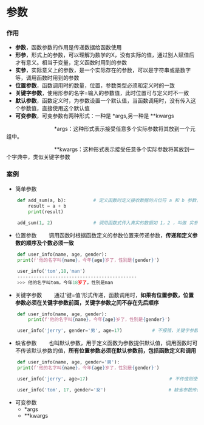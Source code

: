 # 参数
### 作用
*  **参数**，函数参数的作用是传递数据给函数使用
  *  **形参**，形式上的参数，可以理解为数学的X，没有实际的值，通过别人赋值后才有意义。相当于变量，定义函数时用到的参数
  * **实参**，实际意义上的参数，是一个实际存在的参数，可以是字符串或是数字等，调用函数时用到的参数
  * **位置参数**，函数调用时的数量，位置，参数类型必须和定义时的一致
  * **关键字参数**，使用形参的名字=输入的参数值，此时位置可与定义时不一致
  * **默认参数**，函数定义时，为参数设置一个默认值，当函数调用时，没有传入这个参数值，直接使用这个默认值
  * **可变参数**，可变参数有两种形式：一种是 \*args,另一种是 \**kwargs

&emsp;&emsp;&emsp;&emsp;&emsp;&emsp;&emsp;&emsp;&emsp;\*args：这种形式表示接受任意多个实际参数将其放到一个元组中。

&emsp;&emsp;&emsp;&emsp;&emsp;&emsp;&emsp;&emsp;&emsp;\**kwargs：这种形式表示接受任意多个实际参数将其放到一个字典中，类似关键字参数

### 案例

* 简单参数



```python
    def add_sum(a, b):          # 定义函数时定义接收数据的占位符 a 和 b 参数，叫 形参
        result = a + b
        print(result)
        
    add_sum(1, 2)               # 调用函数式传入真实的数据如 1，2 ，叫做 实参

```

* 位置参数
&emsp;&emsp;调用函数时根据函数定义的参数位置来传递参数，**传递和定义参数的顺序及个数必须一致**


```python
    def user_info(name, age, gender):
    print(f'他的名字叫{name}，今年{age}岁了，性别是{gender}')

    user_info('tom',18,'man')
    --------------------------------------------
    >>> 他的名字叫tom，今年18岁了，性别是man

```


* 关键字参数
&emsp;&emsp;通过'键=值'形式传递，函数调用时，**如果有位置参数，位置参数必须在关键字参数前面，关键字参数之间不存在先后顺序**


```python
    def user_info(name, age, gender):
        print(f'他的名字叫{name}，今年{age}岁了，性别是{gender}')

    user_info('jerry', gender='男', age=17)           # 不报错，关键字参数之间不存在先后顺序

```


* 缺省参数
&emsp;&emsp;也叫默认参数，用于定义函数为参数提供默认值，调用函数时可不传该默认参数的值，**所有位置参数必须在默认参数前，包括函数定义和调用**



```python
    def user_info(name, age, gender='男'):
    print(f'他的名字叫{name}，今年{age}岁了，性别是{gender}')

    user_info('jerry', age=17)                              # 不传值则使用默认值

    user_info('tom', 17, gender='女')                       # 缺省参数传值则修改默认参数值

```







* 可变参数
    *  \*args
    *  \**kwargs











